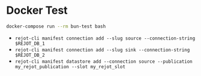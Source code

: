 # Docker Test

```bash
docker-compose run --rm bun-test bash
```

- `rejot-cli manifest connection add --slug source --connection-string $REJOT_DB_1`
- `rejot-cli manifest connection add --slug sink --connection-string $REJOT_DB_2`
- `rejot-cli manifest datastore add --connection source --publication my_rejot_publication --slot my_rejot_slot`

